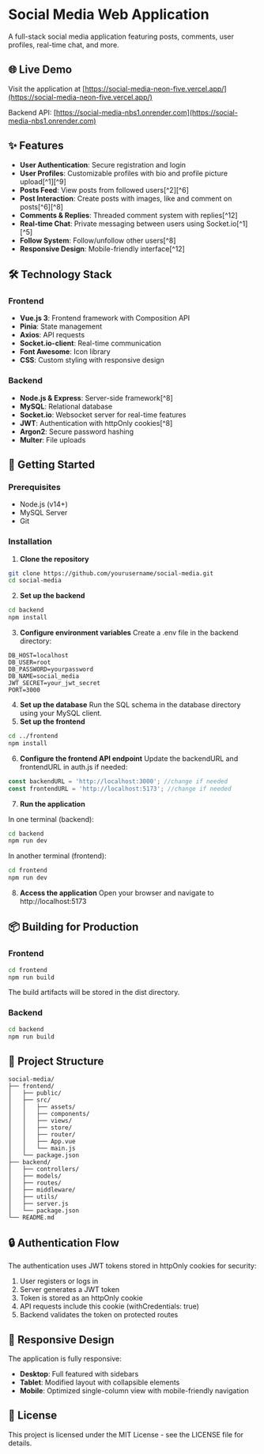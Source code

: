 # Social Media Web Application

A full-stack social media application featuring posts, comments, user profiles, real-time chat, and more.

## 🌐 Live Demo

Visit the application at [https://social-media-neon-five.vercel.app/](https://social-media-neon-five.vercel.app/)

Backend API: [https://social-media-nbs1.onrender.com](https://social-media-nbs1.onrender.com)

## ✨ Features

- **User Authentication**: Secure registration and login
- **User Profiles**: Customizable profiles with bio and profile picture upload[^1][^9]
- **Posts Feed**: View posts from followed users[^2][^6]
- **Post Interaction**: Create posts with images, like and comment on posts[^6][^8]
- **Comments \& Replies**: Threaded comment system with replies[^12]
- **Real-time Chat**: Private messaging between users using Socket.io[^1][^5]
- **Follow System**: Follow/unfollow other users[^8]
- **Responsive Design**: Mobile-friendly interface[^12]


## 🛠️ Technology Stack

### Frontend

- **Vue.js 3**: Frontend framework with Composition API
- **Pinia**: State management
- **Axios**: API requests
- **Socket.io-client**: Real-time communication
- **Font Awesome**: Icon library
- **CSS**: Custom styling with responsive design


### Backend

- **Node.js \& Express**: Server-side framework[^8]
- **MySQL**: Relational database
- **Socket.io**: Websocket server for real-time features
- **JWT**: Authentication with httpOnly cookies[^8]
- **Argon2**: Secure password hashing
- **Multer**: File uploads


## 🚀 Getting Started

### Prerequisites

- Node.js (v14+)
- MySQL Server
- Git


### Installation

1. **Clone the repository**

```bash
git clone https://github.com/yourusername/social-media.git
cd social-media
```

2. **Set up the backend**

```bash
cd backend
npm install
```

3. **Configure environment variables**
Create a .env file in the backend directory:

```
DB_HOST=localhost
DB_USER=root
DB_PASSWORD=yourpassword
DB_NAME=social_media
JWT_SECRET=your_jwt_secret
PORT=3000
```

4. **Set up the database**
Run the SQL schema in the database directory using your MySQL client.
5. **Set up the frontend**

```bash
cd ../frontend
npm install
```

6. **Configure the frontend API endpoint**
Update the backendURL and frontendURL in auth.js if needed:

```javascript
const backendURL = 'http://localhost:3000'; //change if needed
const frontendURL = 'http://localhost:5173'; //change if needed
```

7. **Run the application**

In one terminal (backend):

```bash
cd backend
npm run dev
```

In another terminal (frontend):

```bash
cd frontend
npm run dev
```

8. **Access the application**
Open your browser and navigate to http://localhost:5173

## 📦 Building for Production

### Frontend

```bash
cd frontend
npm run build
```

The build artifacts will be stored in the dist directory.

### Backend

```bash
cd backend
npm run build
```


## 🧪 Project Structure

```
social-media/
├── frontend/
│   ├── public/
│   ├── src/
│   │   ├── assets/
│   │   ├── components/
│   │   ├── views/
│   │   ├── store/
│   │   ├── router/
│   │   ├── App.vue
│   │   └── main.js
│   └── package.json
├── backend/
│   ├── controllers/
│   ├── models/
│   ├── routes/
│   ├── middleware/
│   ├── utils/
│   ├── server.js
│   └── package.json
└── README.md
```


## 🔒 Authentication Flow

The authentication uses JWT tokens stored in httpOnly cookies for security:

1. User registers or logs in
2. Server generates a JWT token
3. Token is stored as an httpOnly cookie
4. API requests include this cookie (withCredentials: true)
5. Backend validates the token on protected routes

## 📱 Responsive Design

The application is fully responsive:

- **Desktop**: Full featured with sidebars
- **Tablet**: Modified layout with collapsible elements
- **Mobile**: Optimized single-column view with mobile-friendly navigation


## 📝 License

This project is licensed under the MIT License - see the LICENSE file for details.
